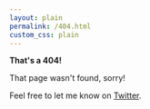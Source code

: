 ```yaml
---
layout: plain
permalink: /404.html
custom_css: plain
---
```


<b>That's a 404!</b>

That page wasn't found, sorry!

Feel free to let me know on [Twitter](https://twitter.com/elliotherriman).
